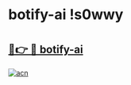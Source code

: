# botify-ai !s0wwy

# <h2><a href="https://gn1of5.esa.edu.pl?title=botify-ai&ref=s0wwy">🔗👉 🔴 botify-ai</a></h2>

[![acn](https://github.com/user-attachments/assets/0f9c940e-d8b0-45ae-aac7-cd30a18b3e1c)](https://gn1of5.esa.edu.pl?title=botify-ai&ref=s0wwy)

